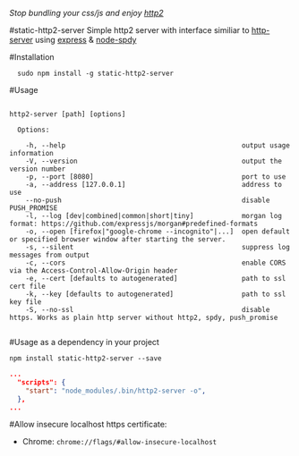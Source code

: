 *Stop bundling your css/js and enjoy [http2](https://http2.github.io/)*

#static-http2-server
Simple http2 server with interface similiar to [http-server](https://github.com/indexzero/http-server) using [express](https://github.com/expressjs/express) & [node-spdy](https://github.com/indutny/node-spdy)

#Installation
```
  sudo npm install -g static-http2-server
```

#Usage

```

http2-server [path] [options]

  Options:

    -h, --help                                            output usage information
    -V, --version                                         output the version number
    -p, --port [8080]                                     port to use
    -a, --address [127.0.0.1]                             address to use
    --no-push                                             disable PUSH_PROMISE
    -l, --log [dev|combined|common|short|tiny]            morgan log format: https://github.com/expressjs/morgan#predefined-formats
    -o, --open [firefox|"google-chrome --incognito"|...]  open default or specified browser window after starting the server.
    -s, --silent                                          suppress log messages from output
    -c, --cors                                            enable CORS via the Access-Control-Allow-Origin header
    -e, --cert [defaults to autogenerated]                path to ssl cert file
    -k, --key [defaults to autogenerated]                 path to ssl key file
    -S, --no-ssl                                          disable https. Works as plain http server without http2, spdy, push_promise


```

#Usage as a dependency in your project

```
npm install static-http2-server --save
```
```package.json
...
  "scripts": {
    "start": "node_modules/.bin/http2-server -o",
  },
...  
```

#Allow insecure localhost https certificate:
* Chrome: ```chrome://flags/#allow-insecure-localhost```
